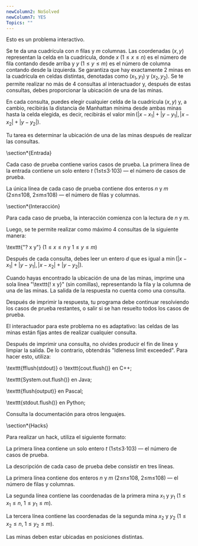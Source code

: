 ```yaml
---
newColumn2: NoSolved
newColumn7: YES
Topics: ""
---
```

Esto es un problema interactivo.

Se te da una cuadrícula con $n$ filas y $m$ columnas. Las coordenadas $(x, y)$ representan la celda en la cuadrícula, donde $x$ ($1 \leq x \leq n$) es el número de fila contando desde arriba y $y$ ($1 \leq y \leq m$) es el número de columna contando desde la izquierda. Se garantiza que hay exactamente 2 minas en la cuadrícula en celdas distintas, denotadas como $(x_1, y_1)$ y $(x_2, y_2)$. Se te permite realizar no más de 4 consultas al interactuador y, después de estas consultas, debes proporcionar la ubicación de una de las minas.

En cada consulta, puedes elegir cualquier celda de la cuadrícula $(x, y)$ y, a cambio, recibirás la distancia de Manhattan mínima desde ambas minas hasta la celda elegida, es decir, recibirás el valor $\min(|x-x_1|+|y-y_1|, |x-x_2|+|y-y_2|)$.

Tu tarea es determinar la ubicación de una de las minas después de realizar las consultas.

\section*{Entrada}

Cada caso de prueba contiene varios casos de prueba. La primera línea de la entrada contiene un solo entero $t$ (1≤t≤3⋅103) — el número de casos de prueba.

La única línea de cada caso de prueba contiene dos enteros $n$ y $m$ (2≤n≤108, 2≤m≤108) — el número de filas y columnas.

\section*{Interacción}

Para cada caso de prueba, la interacción comienza con la lectura de $n$ y $m$.

Luego, se te permite realizar como máximo 4 consultas de la siguiente manera:

\texttt{"? x y"} ($1\leq x\leq n$ y $1\leq y\leq m$)

Después de cada consulta, debes leer un entero $d$ que es igual a $\min(|x-x_1|+|y-y_1|, |x-x_2|+|y-y_2|)$.

Cuando hayas encontrado la ubicación de una de las minas, imprime una sola línea "\texttt{! x y}" (sin comillas), representando la fila y la columna de una de las minas. La salida de la respuesta no cuenta como una consulta.

Después de imprimir la respuesta, tu programa debe continuar resolviendo los casos de prueba restantes, o salir si se han resuelto todos los casos de prueba.

El interactuador para este problema no es adaptativo: las celdas de las minas están fijas antes de realizar cualquier consulta.

Después de imprimir una consulta, no olvides producir el fin de línea y limpiar la salida. De lo contrario, obtendrás "Idleness limit exceeded". Para hacer esto, utiliza:

\texttt{fflush(stdout)} o \texttt{cout.flush()} en C++;

\texttt{System.out.flush()} en Java;

\texttt{flush(output)} en Pascal;

\texttt{stdout.flush()} en Python;

Consulta la documentación para otros lenguajes.

\section*{Hacks}

Para realizar un hack, utiliza el siguiente formato:

La primera línea contiene un solo entero $t$ (1≤t≤3⋅103) — el número de casos de prueba.

La descripción de cada caso de prueba debe consistir en tres líneas.

La primera línea contiene dos enteros $n$ y $m$ (2≤n≤108, 2≤m≤108) — el número de filas y columnas.

La segunda línea contiene las coordenadas de la primera mina $x_1$ y $y_1$ ($1\leq x_1\leq n$, $1\leq y_1\leq m$).

La tercera línea contiene las coordenadas de la segunda mina $x_2$ y $y_2$ ($1\leq x_2\leq n$, $1\leq y_2\leq m$).

Las minas deben estar ubicadas en posiciones distintas.
